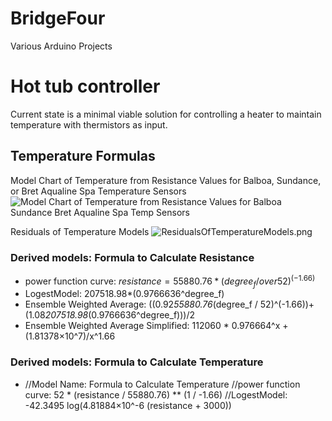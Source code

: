 # BridgeFour
Various Arduino Projects

# Hot tub controller
Current state is a minimal viable solution for controlling a heater to maintain temperature with thermistors as input.

## Temperature Formulas

Model Chart of Temperature from Resistance Values for Balboa, Sundance, or Bret Aqualine Spa Temperature Sensors
![Model Chart of Temperature from Resistance Values for Balboa Sundance Bret Aqualine Spa Temp Sensors](/documentation/resources/ModelChartOfTempfromResistanceValuesforBalboaSundanceBretAqualineSpaTempSensors.png)

Residuals of Temperature Models
![ResidualsOfTemperatureModels.png](/documentation/resources/ResidualsOfTemperatureModels.png)

### Derived models: Formula to Calculate Resistance
- power function curve: 
   $`resistance = { 55880.76 * (degree_f /over 52)^(-1.66) }`$ 
- LogestModel: 207518.98*(0.9766636^degree_f)
- Ensemble Weighted Average: ((0.92*55880.76*(degree_f / 52)^(-1.66))+(1.08*207518.98*(0.9766636^degree_f)))/2
- Ensemble Weighted Average Simplified: 112060 * 0.976664^x + (1.81378×10^7)/x^1.66

### Derived models: Formula to Calculate Temperature
- //Model Name: Formula to Calculate Temperature
//power function curve: 52 * (resistance / 55880.76) ** (1 / -1.66)
//LogestModel: -42.3495 log(4.81884×10^-6 (resistance + 3000)) 
